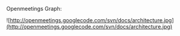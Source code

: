 Openmeetings Graph:

![http://openmeetings.googlecode.com/svn/docs/architecture.jpg](http://openmeetings.googlecode.com/svn/docs/architecture.jpg)
